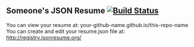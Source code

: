 ## Someone's JSON Resume [![Build Status](https://travis-ci.org/your-github-name/this-repo-name.svg?branch=master)](https://travis-ci.org/your-github-name/this-repo-name)

You can view your resume at: your-github-name.github.io/this-repo-name
You can create and edit your resume.json file at:  http://registry.jsonresume.org/
